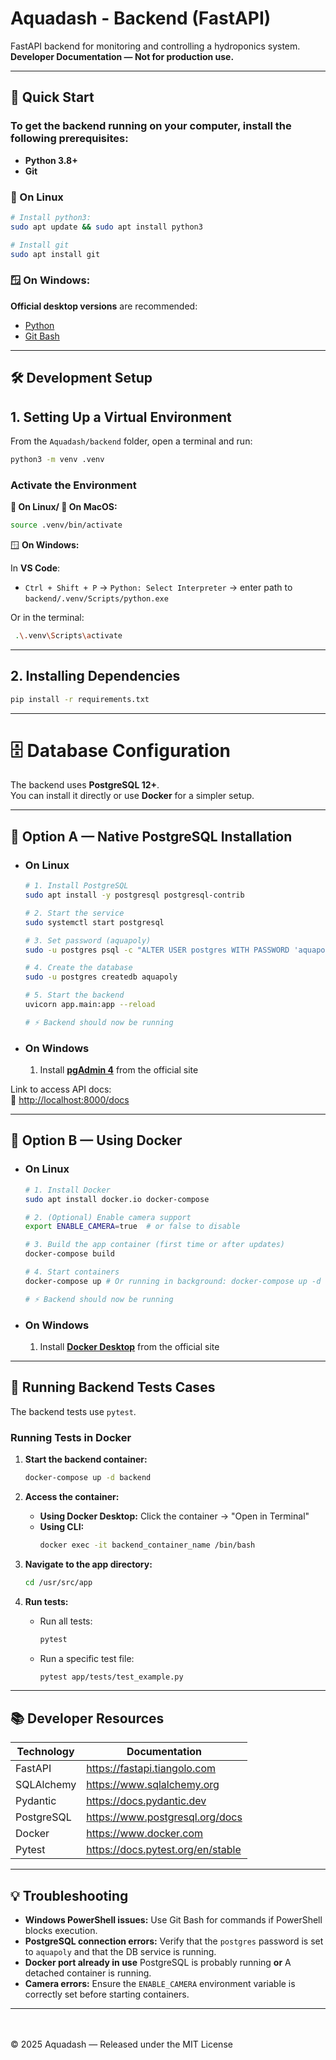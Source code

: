 # Aquadash - Backend (FastAPI)

FastAPI backend for monitoring and controlling a hydroponics system.  
**Developer Documentation — Not for production use.**

---

## 🚀 Quick Start

### To get the backend running on your computer, install the following prerequisites:

- **Python 3.8+**
- **Git**

### 🐧 On Linux

  ```bash
  # Install python3:
  sudo apt update && sudo apt install python3
 
  # Install git
  sudo apt install git
  ```

### 🪟 On Windows:  
  **Official desktop versions** are recommended:  
 - [Python](https://www.python.org/downloads/)  
 - [Git Bash](https://gitforwindows.org/)

---
## 🛠 Development Setup

## 1. Setting Up a Virtual Environment

From the `Aquadash/backend` folder, open a terminal and run:

```bash
python3 -m venv .venv
```

### Activate the Environment

**🐧 On Linux/ 🍎 On MacOS:**

```bash
source .venv/bin/activate
```

🪟 **On Windows:**

 In **VS Code**:  
  - `Ctrl + Shift + P` → `Python: Select Interpreter` → enter path to `backend/.venv/Scripts/python.exe`

 Or in the terminal:  
   ```bash
    .\.venv\Scripts\activate 
   ```

---

## 2. Installing Dependencies

```bash
pip install -r requirements.txt
```

---

# 🗄 Database Configuration

The backend uses **PostgreSQL 12+**.  
You can install it directly or use **Docker** for a simpler setup.

---

## 🐘 Option A — Native PostgreSQL Installation

- ### On Linux

  ```bash
  # 1. Install PostgreSQL
  sudo apt install -y postgresql postgresql-contrib

  # 2. Start the service
  sudo systemctl start postgresql

  # 3. Set password (aquapoly)
  sudo -u postgres psql -c "ALTER USER postgres WITH PASSWORD 'aquapoly';"

  # 4. Create the database
  sudo -u postgres createdb aquapoly

  # 5. Start the backend
  uvicorn app.main:app --reload

  # ⚡ Backend should now be running
  ```

- ### On Windows

  1. Install **[pgAdmin 4](https://www.pgadmin.org/download/pgadmin-4-windows/)** from the official site


Link to access API docs:  
🔗 [http://localhost:8000/docs](http://localhost:8000/docs)

---

## 🐋 Option B — Using Docker

- ### On Linux

  ```bash
  # 1. Install Docker 
  sudo apt install docker.io docker-compose

  # 2. (Optional) Enable camera support
  export ENABLE_CAMERA=true  # or false to disable

  # 3. Build the app container (first time or after updates)
  docker-compose build

  # 4. Start containers
  docker-compose up # Or running in background: docker-compose up -d

  # ⚡ Backend should now be running
  ```

- ### On Windows

  1. Install **[Docker Desktop](https://docs.docker.com/desktop/setup/install/windows-install/)** from the official site  



---

## 🧪 Running Backend Tests Cases

The backend tests use `pytest`.

### Running Tests in Docker

1. **Start the backend container:**
   ```bash
   docker-compose up -d backend
   ```

2. **Access the container:**
   - **Using Docker Desktop:** Click the container → "Open in Terminal"
   - **Using CLI:**
     ```bash
     docker exec -it backend_container_name /bin/bash
     ```

3. **Navigate to the app directory:**
   ```bash
   cd /usr/src/app
   ```

4. **Run tests:**
   - Run all tests:
     ```bash
     pytest
     ```
   - Run a specific test file:
     ```bash
     pytest app/tests/test_example.py
     ```

---

## 📚 Developer Resources

| Technology  | Documentation |
|-------------|---------------|
| FastAPI     | https://fastapi.tiangolo.com |
| SQLAlchemy  | https://www.sqlalchemy.org |
| Pydantic    | https://docs.pydantic.dev |
| PostgreSQL  | https://www.postgresql.org/docs |
| Docker      | https://www.docker.com |
| Pytest      | https://docs.pytest.org/en/stable |

---

## 💡 Troubleshooting

- **Windows PowerShell issues:** Use Git Bash for commands if PowerShell blocks execution.  
- **PostgreSQL connection errors:** Verify that the `postgres` password is set to `aquapoly` and that the DB service is running.  
- **Docker port already in use** PostgreSQL is probably running **or** A detached container is running.
- **Camera errors:** Ensure the `ENABLE_CAMERA` environment variable is correctly set before starting containers.

---
<br><br>
© 2025 Aquadash — Released under the MIT License